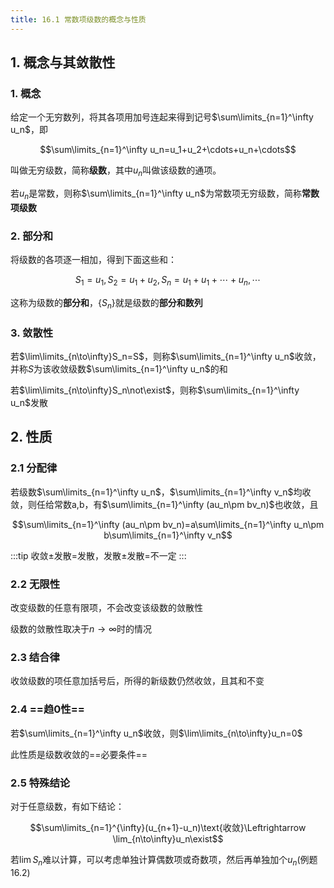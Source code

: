 ```yaml
---
title: 16.1 常数项级数的概念与性质
---
```


## 1. 概念与其敛散性

### 1. 概念

给定一个无穷数列，将其各项用加号连起来得到记号$\sum\limits_{n=1}^\infty u_n$，即

$$\sum\limits_{n=1}^\infty u_n=u_1+u_2+\cdots+u_n+\cdots$$

叫做无穷级数，简称**级数**，其中$u_n$叫做该级数的通项。

若$u_n$是常数，则称$\sum\limits_{n=1}^\infty u_n$为常数项无穷级数，简称**常数项级数**

### 2. 部分和

将级数的各项逐一相加，得到下面这些和：

$$S_1=u_1,S_2=u_1+u_2,S_n=u_1+u_1+\cdots+u_n,\cdots$$

这称为级数的**部分和**，$\{S_n\}$就是级数的**部分和数列**

### 3. 敛散性

若$\lim\limits_{n\to\infty}S_n=S$，则称$\sum\limits_{n=1}^\infty u_n$收敛，并称$S$为该收敛级数$\sum\limits_{n=1}^\infty u_n$的和

若$\lim\limits_{n\to\infty}S_n\not\exist$，则称$\sum\limits_{n=1}^\infty u_n$发散

## 2. 性质

### 2.1 分配律

若级数$\sum\limits_{n=1}^\infty u_n$，$\sum\limits_{n=1}^\infty v_n$均收敛，则任给常数a,b，有$\sum\limits_{n=1}^\infty (au_n\pm bv_n)$也收敛，且

$$\sum\limits_{n=1}^\infty (au_n\pm bv_n)=a\sum\limits_{n=1}^\infty u_n\pm b\sum\limits_{n=1}^\infty v_n$$

:::tip
收敛$\pm$发散=发散，发散$\pm$发散=不一定
:::

### 2.2 无限性

改变级数的任意有限项，不会改变该级数的敛散性

级数的敛散性取决于$n\to\infty$时的情况

### 2.3 结合律

收敛级数的项任意加括号后，所得的新级数仍然收敛，且其和不变

### 2.4 ==趋0性==

若$\sum\limits_{n=1}^\infty u_n$收敛，则$\lim\limits_{n\to\infty}u_n=0$

此性质是级数收敛的==必要条件==

### 2.5 特殊结论

对于任意级数，有如下结论：

$$\sum\limits_{n=1}^{\infty}(u_{n+1}-u_n)\text{收敛}\Leftrightarrow \lim_{n\to\infty}u_n\exist$$


若$\lim S_n$难以计算，可以考虑单独计算偶数项或奇数项，然后再单独加个$u_n$(例题16.2)


























